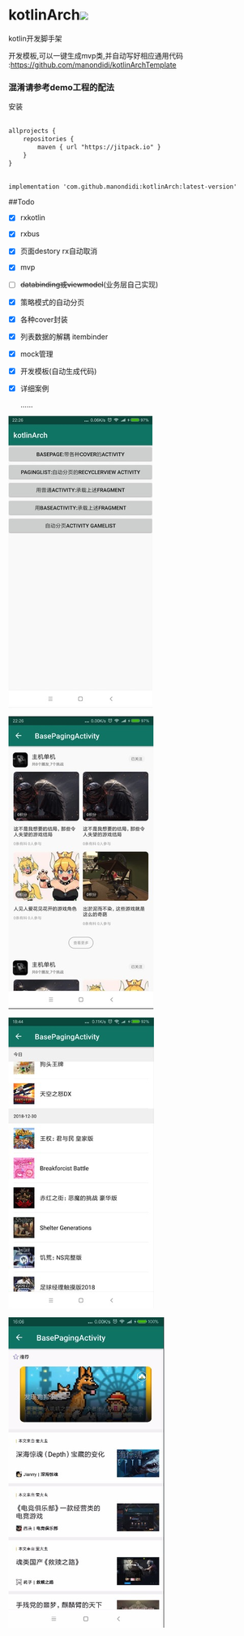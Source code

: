 # kotlinArch[![](https://jitpack.io/v/manondidi/kotlinArch.svg)](https://jitpack.io/#manondidi/kotlinArch)
kotlin开发脚手架

开发模板,可以一键生成mvp类,并自动写好相应通用代码 :https://github.com/manondidi/kotlinArchTemplate


### 混淆请参考demo工程的配法

安装

```

allprojects {
    repositories {
        maven { url "https://jitpack.io" }
    }
}

```
```

implementation 'com.github.manondidi:kotlinArch:latest-version'
```



##Todo
- [x] rxkotlin

- [x] rxbus

- [x] 页面destory rx自动取消

- [x] mvp

- [ ] ~~databinding或viewmodel~~(业务层自己实现)

- [x] 策略模式的自动分页

- [x] 各种cover封装

- [x] 列表数据的解耦 itembinder

- [x] mock管理

- [x] 开发模板(自动生成代码)

- [x] 详细案例


  ......



![图片](截图/sc1.png)

![图片](截图/sc2.png)

![图片](截图/sc3.png)

![图片](截图/sc4.png)

